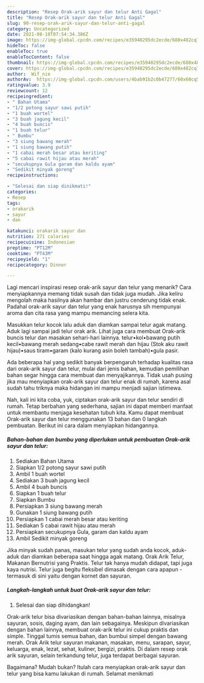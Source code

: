 ```yaml
---
description: "Resep Orak-arik sayur dan telur Anti Gagal"
title: "Resep Orak-arik sayur dan telur Anti Gagal"
slug: 90-resep-orak-arik-sayur-dan-telur-anti-gagal
category: Uncategorized
date: 2021-08-18T07:54:34.386Z
image: https://img-global.cpcdn.com/recipes/e35948295dc2ecde/680x482cq70/orak-arik-sayur-dan-telur-foto-resep-utama.jpg
hideToc: false
enableToc: true
enableTocContent: false
thumbnail: https://img-global.cpcdn.com/recipes/e35948295dc2ecde/680x482cq70/orak-arik-sayur-dan-telur-foto-resep-utama.jpg
cover: https://img-global.cpcdn.com/recipes/e35948295dc2ecde/680x482cq70/orak-arik-sayur-dan-telur-foto-resep-utama.jpg
author:  Wif_nie
authorAv:  https://img-global.cpcdn.com/users/4bab91b2c0b47277/60x60cq50/avatar.jpg
ratingvalue: 3.9
reviewcount: 12
recipeingredient:
- " Bahan Utama"
- "1/2 potong sayur sawi putih"
- "1 buah wortel"
- "3 buah jagung kecil"
- "4 buah buncis"
- "1 buah telur"
- " Bumbu"
- "3 siung bawang merah"
- "1 siung bawang putih"
- "1 cabai merah besar atau keriting"
- "5 cabai rawit hijau atau merah"
- "secukupnya Gula garam dan kaldu ayam"
- "Sedikit minyak goreng"
recipeinstructions:

- "Selesai dan siap dinikmati!"
categories:
- Resep
tags:
- orakarik
- sayur
- dan

katakunci: orakarik sayur dan 
nutrition: 271 calories
recipecuisine: Indonesian
preptime: "PT12M"
cooktime: "PT43M"
recipeyield: "1"
recipecategory: Dinner

---
```



Lagi mencari inspirasi resep orak-arik sayur dan telur yang menarik? Cara menyiapkannya memang tidak susah dan tidak juga mudah. Jika keliru mengolah maka hasilnya akan hambar dan justru cenderung tidak enak. Padahal orak-arik sayur dan telur yang enak harusnya sih mempunyai aroma dan cita rasa yang mampu memancing selera kita.


Masukkan telur kocok lalu aduk dan diamkan sampai telur agak matang. Aduk lagi sampai jadi telur orak arik. Lihat juga cara membuat Orak-arik buncis telur dan masakan sehari-hari lainnya. telur•kol•bawang putih kecil•bawang merah sedang•cabe rawit merah dan hijau (Stok aku rawit hijau)•saus tiram•garam (kalo kurang asin boleh tambah)•gula pasir.

Ada beberapa hal yang sedikit banyak berpengaruh terhadap kualitas rasa dari orak-arik sayur dan telur, mulai dari jenis bahan, kemudian pemilihan bahan segar hingga cara membuat dan menyajikannya. Tidak usah pusing jika mau menyiapkan orak-arik sayur dan telur enak di rumah, karena asal sudah tahu triknya maka hidangan ini mampu menjadi sajian istimewa.


Nah, kali ini kita coba, yuk, ciptakan orak-arik sayur dan telur sendiri di rumah. Tetap berbahan yang sederhana, sajian ini dapat memberi manfaat untuk membantu menjaga kesehatan tubuh kita. Kamu dapat membuat Orak-arik sayur dan telur menggunakan 13 bahan dan 0 langkah pembuatan. Berikut ini cara dalam menyiapkan hidangannya.

<!--inarticleads1-->

##### Bahan-bahan dan bumbu yang diperlukan untuk pembuatan Orak-arik sayur dan telur:

1. Sediakan  Bahan Utama
1. Siapkan 1/2 potong sayur sawi putih
1. Ambil 1 buah wortel
1. Sediakan 3 buah jagung kecil
1. Ambil 4 buah buncis
1. Siapkan 1 buah telur
1. Siapkan  Bumbu
1. Persiapkan 3 siung bawang merah
1. Gunakan 1 siung bawang putih
1. Persiapkan 1 cabai merah besar atau keriting
1. Sediakan 5 cabai rawit hijau atau merah
1. Persiapkan secukupnya Gula, garam dan kaldu ayam
1. Ambil Sedikit minyak goreng


Jika minyak sudah panas, masukan telur yang sudah anda kocok, aduk-aduk dan diamkan beberapa saat hingga agak matang. Orak Arik Telur, Makanan Bernutrisi yang Praktis. Telur tak hanya mudah didapat, tapi juga kaya nutrisi. Telur juga begitu fleksibel dimasak dengan cara apapun - termasuk di sini yaitu dengan kornet dan sayuran. 

<!--inarticleads2-->

##### Langkah-langkah untuk buat Orak-arik sayur dan telur:


1. Selesai dan siap dihidangkan!

Orak-arik telur bisa divariasikan dengan bahan-bahan lainnya, misalnya sayuran, sosis, daging ayam, dan lain sebagainya. Meskipun divariasikan dengan bahan lainnya, membuat orak-arik telur ini cukup praktis dan simple. Tinggal tumis semua bahan, dan bumbui simpel dengan bawang merah. Orak Arik telur sayuran makanan, masakan, menu, sarapan, sayur, keluarga, enak, lezat, sehat, kuliner, bergizi, praktis. Di dalam resep orak arik sayuran, selain terkandung telur, juga terdapat berbagai sayuran. 

Bagaimana? Mudah bukan? Itulah cara menyiapkan orak-arik sayur dan telur yang bisa kamu lakukan di rumah. Selamat menikmati
